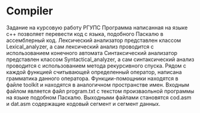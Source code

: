 # Compiler
Задание на курсовую работу РГУПС
Программа написанная на языке с++ позволяет перевести код с языка, подобного Паскалю в ассемблерный код.
Лексический анализатор представлен классом Lexical_analyzer, а сам лексический анализ проводится с использованием конечного автомата
Синтаксический анализатор представлен классом Syntactical_analyzer, а сам синтаксический анализ проводится с использованием метода
рекурсивного спуска. Рядом с каждой функцией считывающей определенный оператор, написана грамматика данного оператора.
Функции-помощники находятся в файле toolkit и находятся в аналогичном пространстве имен.
Входным файлом является файл program.txt с текстом произваольной программы на языке подобном Паскалю.
Выходными файлами становятся cod.asm и dat.asm содержащие кодовый сегмент и сегмент данных.
